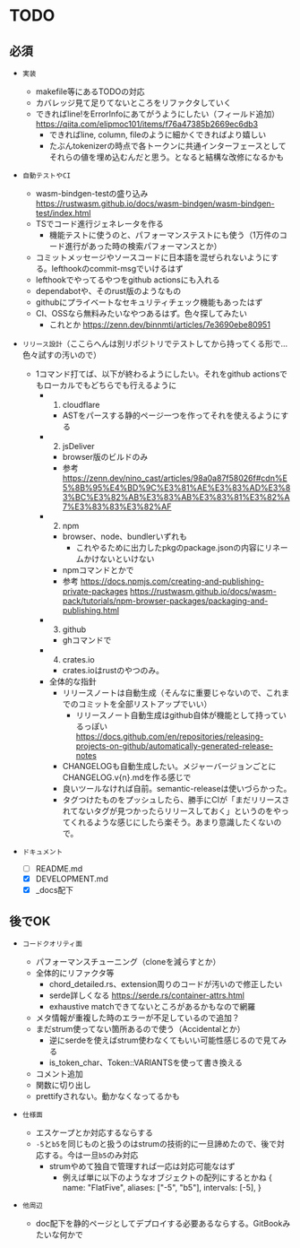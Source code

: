 # TODO

## 必須

- `実装`
  - makefile等にあるTODOの対応
  - カバレッジ見て足りてないところをリファクタしていく
  - できればline!をErrorInfoにあてがうようにしたい（フィールド追加） <https://qiita.com/elipmoc101/items/f76a47385b2669ec6db3>
    - できればline, column, fileのように細かくできればより嬉しい
    - たぶんtokenizerの時点で各トークンに共通インターフェースとしてそれらの値を埋め込むんだと思う。となると結構な改修になるかも

- `自動テストやCI`
  - wasm-bindgen-testの盛り込み <https://rustwasm.github.io/docs/wasm-bindgen/wasm-bindgen-test/index.html>
  - TSでコード進行ジェネレータを作る
    - 機能テストに使うのと、パフォーマンステストにも使う（1万件のコード進行があった時の検索パフォーマンスとか）
  - コミットメッセージやソースコードに日本語を混ぜられないようにする。lefthookのcommit-msgでいけるはず
  - lefthookでやってるやつをgithub actionsにも入れる
  - dependabotや、そのrust版のようなもの
  - githubにプライベートなセキュリティチェック機能もあったはず
  - CI、OSSなら無料みたいなやつあるはず。色々探してみたい
    - これとか <https://zenn.dev/binnmti/articles/7e3690ebe80951>

- `リリース設計`（ここらへんは別リポジトリでテストしてから持ってくる形で…色々試すの汚いので）
  - 1コマンド打てば、以下が終わるようにしたい。それをgithub actionsでもローカルでもどちらでも行えるように
    - 1. cloudflare
      - ASTをパースする静的ページ一つを作ってそれを使えるようにする
    - 2. jsDeliver
      - browser版のビルドのみ
      - 参考 <https://zenn.dev/nino_cast/articles/98a0a87f58026f#cdn%E5%8B%95%E4%BD%9C%E3%81%AE%E3%83%AD%E3%83%BC%E3%82%AB%E3%83%AB%E3%83%81%E3%82%A7%E3%83%83%E3%82%AF>
    - 2. npm
      - browser、node、bundlerいずれも
        - これやるために出力したpkgのpackage.jsonの内容にリネームかけないといけない
      - npmコマンドとかで
      - 参考 <https://docs.npmjs.com/creating-and-publishing-private-packages> <https://rustwasm.github.io/docs/wasm-pack/tutorials/npm-browser-packages/packaging-and-publishing.html>
    - 3. github
      - ghコマンドで
    - 4. crates.io
      - crates.ioはrustのやつのみ。
    - 全体的な指針
      - リリースノートは自動生成（そんなに重要じゃないので、これまでのコミットを全部リストアップでいい）
        - リリースノート自動生成はgithub自体が機能として持っているっぽい　<https://docs.github.com/en/repositories/releasing-projects-on-github/automatically-generated-release-notes>
      - CHANGELOGも自動生成したい。メジャーバージョンごとにCHANGELOG.v{n}.mdを作る感じで
      - 良いツールなければ自前。semantic-releaseは使いづらかった。
      - タグつけたものをプッシュしたら、勝手にCIが「まだリリースされてないタグが見つかったらリリースしておく」というのをやってくれるような感じにしたら楽そう。あまり意識したくないので。
- `ドキュメント`
  - [ ] README.md
  - [x] DEVELOPMENT.md
  - [x] _docs配下

## 後でOK

- `コードクオリティ面`
  - パフォーマンスチューニング（cloneを減らすとか）
  - 全体的にリファクタ等
    - chord_detailed.rs、extension周りのコードが汚いので修正したい
    - serde詳しくなる <https://serde.rs/container-attrs.html>
    - exhaustive matchできてないところがあるかもなので網羅
  - メタ情報が重複した時のエラーが不足しているので追加？
  - まだstrum使ってない箇所あるので使う（Accidentalとか）
    - 逆にserdeを使えばstrum使わなくてもいい可能性感じるので見てみる
    - is_token_char、Token::VARIANTSを使って書き換える
  - コメント追加
  - 関数に切り出し
  - prettifyされない。動かなくなってるかも

- `仕様面`
  - エスケープとか対応するならする
  - `-5`と`b5`を同じものと扱うのはstrumの技術的に一旦諦めたので、後で対応する。今は一旦`b5`のみ対応
    - strumやめて独自で管理すれば一応は対応可能なはず
      - 例えば単に以下のようなオブジェクトの配列にするとかね
        {
          name: "FlatFive",
          aliases: ["-5", "b5"],
          intervals: [-5],
        }

- `他周辺`
  - doc配下を静的ページとしてデプロイする必要あるならする。GitBookみたいな何かで
  